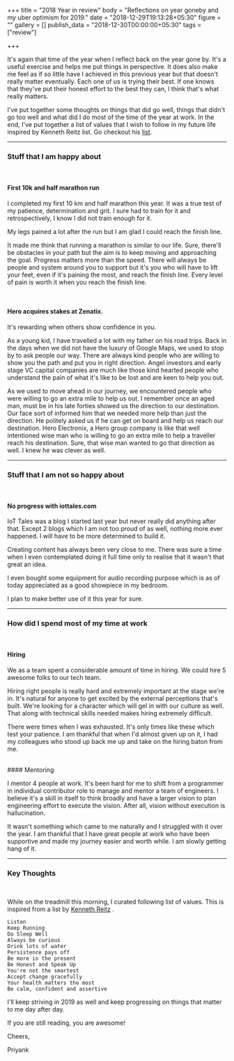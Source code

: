 +++
title = "2018 Year in review"
body = "Reflections on year goneby and my uber optimism for 2019."
date = "2018-12-29T19:13:28+05:30"
figure = ""
gallery = []
publish_data = "2018-12-30T00:00:00+05:30"
tags = ["review"]

+++

It's again that time of the year when I reflect back on the year gone by. It's a useful exercise and helps me put things in perspective. It does also make me feel as if so little have I achieved in this previous year but that doesn't really matter eventually. Each one of us is trying their best. If one knows that they've put their honest effort to the best they can, I think that's what really matters.

I've put together some thoughts on things that did go well, things that didn't go too well and what did I do most of the time of the year at work. In the end, I've put together a list of values that I wish to follow in my future life inspired by Kenneth Reitz list. Go checkout his [list](https://www.kennethreitz.org/values/).

***

### Stuff that I am happy about

<br>

#### First 10k and half marathon run

I completed my first 10 km and half marathon this year. It was a true test of my patience, determination and grit. I sure had to train for it and retrospectively, I know I did not train enough for it.

My legs pained a lot after the run but I am glad I could reach the finish line.

It made me think that running a marathon is similar to our life. Sure, there'll be obstacles in your path but the aim is to keep moving and approaching the goal. Progress matters more than the speed. There will always be people and system around you to support but it's you who will have to lift your feet, even if it's paining the most, and reach the finish line. Every level of pain is worth it when you reach the finish line.

<br/>

#### Hero acquires stakes at Zenatix.

It's rewarding when others show confidence in you.

As a young kid, I have travelled a lot with my father on his road trips. Back in the days when we did not have the luxury of Google Maps, we used to stop by to ask people our way. There are always kind people who are willing to show you the path and put you in right direction. Angel investors and early stage VC capital companies are much like those kind hearted people who understand the pain of what it's like to be lost and are keen to help you out.

As we used to move ahead in our journey, we encountered people who were willing to go an extra mile to help us out. I remember once an aged man, must be in his late forties showed us the direction to our destination. Our face sort of informed him that we needed more help than just the direction. He politely asked us if he can get on board and help us reach our destination. Hero Electronix, a Hero group company is like that well intentioned wise man who is willing to go an extra mile to help a traveller reach his destination. Sure, that wise man wanted to go that direction as well. I knew he was clever as well.

***

### Stuff that I am not so happy about

<br/>

#### No progress with iottales.com

IoT Tales was a blog I started last year but never really did anything after that. Except 2 blogs which I am not too proud of as well, nothing more ever happened. I will have to be more determined to build it.

Creating content has always been very close to me. There was sure a time when I even contemplated doing it full time only to realise that it wasn't that great an idea.

I even bought some equipment for audio recording purpose which is as of today appreciated as a good showpiece in my bedroom.

I plan to make better use of it this year for sure.

***

### How did I spend most of my time at work

<br/>

#### Hiring

We as a team spent a considerable amount of time in hiring. We could hire 5 awesome folks to our tech team. 

Hiring right people is really hard and extremely important at the stage we're in. It's natural for anyone to get excited by the external perceptions that's built. We're looking for a character which will gel in with our culture as well. That along with technical skills needed makes hiring extremely difficult.

There were times when I was exhausted. It's only times like these which test your patience.  I am thankful that when I'd almost given up on it, I had my colleagues who stood up back me up and take on the hiring baton from me.

<br/>
#### Mentoring

I mentor 4 people at work. It's been hard for me to shift from a programmer in individual contributor role to manage and mentor a team of engineers. I believe it's a skill in itself to think broadly and have a larger vision to plan engineering effort to execute the vision. After all, vision without execution is hallucination.

It wasn't something which came to me naturally and I struggled with it over the year. I am thankful that I have great people at work who have been supportive and made my journey easier and worth while. I am slowly getting hang of it.

***

### Key Thoughts

<br/>


While on the treadmill this morning, I curated following list of values. This is inspired from a list by [Kenneth Reitz](https://www.kennethreitz.org/values/) . 

    Listen
    Keep Running
    Do Sleep Well
    Always be curious
    Drink lots of water
    Persistence pays off
    Be more in the present
    Be Honest and Speak Up
    You're not the smartest
    Accept change gracefully
    Your health matters the most
    Be calm, confident and assertive

  
I'll keep striving in 2019 as well and keep progressing on things that matter to me day after day. 

If you are still reading, you are awesome!

Cheers,

Priyank